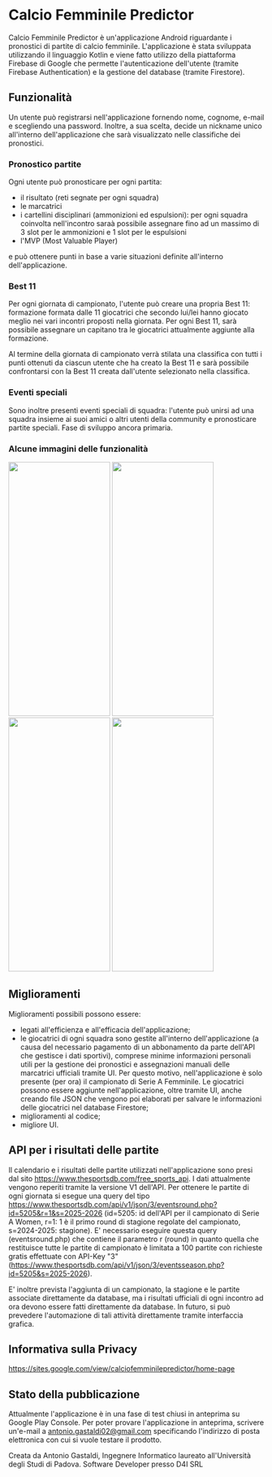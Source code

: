 # Calcio Femminile Predictor
Calcio Femminile Predictor è un'applicazione Android riguardante i pronostici di partite di calcio femminile. 
L'applicazione è stata sviluppata utilizzando il linguaggio Kotlin e viene fatto utilizzo della piattaforma Firebase di Google che permette l'autenticazione dell'utente (tramite Firebase Authentication) e la gestione del database (tramite Firestore).

## Funzionalità
Un utente può registrarsi nell'applicazione fornendo nome, cognome, e-mail e scegliendo una password. Inoltre, a sua scelta, decide un nickname unico all'interno dell'applicazione che sarà visualizzato nelle classifiche dei pronostici.

### Pronostico partite
Ogni utente può pronosticare per ogni partita:
- il risultato (reti segnate per ogni squadra)
- le marcatrici
- i cartellini disciplinari (ammonizioni ed espulsioni): per ogni squadra coinvolta nell'incontro saraà possibile assegnare fino ad un massimo di 3 slot per le ammonizioni e 1 slot per le espulsioni
- l'MVP (Most Valuable Player)

e può ottenere punti in base a varie situazioni definite all'interno dell'applicazione.

### Best 11
Per ogni giornata di campionato, l'utente può creare una propria Best 11: formazione formata dalle 11 giocatrici che secondo lui/lei hanno giocato meglio nei vari incontri proposti nella giornata.
Per ogni Best 11, sarà possibile assegnare un capitano tra le giocatrici attualmente aggiunte alla formazione.

Al termine della giornata di campionato verrà stilata una classifica con tutti i punti ottenuti da ciascun utente che ha creato la Best 11 e sarà possibile confrontarsi con la Best 11 creata dall'utente selezionato nella classifica.

### Eventi speciali
Sono inoltre presenti eventi speciali di squadra: l'utente può unirsi ad una squadra insieme ai suoi amici o altri utenti della community e pronosticare partite speciali. Fase di sviluppo ancora primaria.

### Alcune immagini delle funzionalità
<img src="https://github.com/user-attachments/assets/31f48d65-2d9d-4a9b-bf05-2ecb95f45dd8" width="200" height="500"/>
<img src="https://github.com/user-attachments/assets/af7774f0-e6c0-4407-878b-a460f2e0088d" width="200" height="500"/>
<img src="https://github.com/user-attachments/assets/ca3f1504-83be-4dac-900a-a9192e7f705e" width="200" height="500"/>
<img src="https://github.com/user-attachments/assets/2b12023a-5cc4-4e55-bac1-36e04fff9e5e" width="200" height="500"/>


## Miglioramenti
Miglioramenti possibili possono essere:
- legati all'efficienza e all'efficacia dell'applicazione;
- le giocatrici di ogni squadra sono gestite all'interno dell'applicazione (a causa del necessario pagamento di un abbonamento da parte dell'API che gestisce i dati sportivi), comprese minime informazioni personali utili per la gestione dei pronostici e assegnazioni manuali delle marcatrici ufficiali tramite UI. Per questo motivo, nell'applicazione è solo presente (per ora) il campionato di Serie A Femminile. Le giocatrici possono essere aggiunte nell'applicazione, oltre tramite UI, anche creando file JSON che vengono poi elaborati per salvare le informazioni delle giocatrici nel database Firestore;
- miglioramenti al codice;
- migliore UI.

## API per i risultati delle partite
Il calendario e i risultati delle partite utilizzati nell'applicazione sono presi dal sito https://www.thesportsdb.com/free_sports_api. I dati attualmente vengono reperiti tramite la versione V1 dell'API.
Per ottenere le partite di ogni giornata si esegue una query del tipo https://www.thesportsdb.com/api/v1/json/3/eventsround.php?id=5205&r=1&s=2025-2026 (id=5205: id dell'API per il campionato di Serie A Women, r=1: 1 è il primo round di stagione regolate del campionato, s=2024-2025: stagione). E' necessario eseguire questa query (eventsround.php) che contiene il parametro r (round) in quanto quella che restituisce tutte le partite di campionato è limitata a 100 partite con richieste gratis effettuate con API-Key "3" (https://www.thesportsdb.com/api/v1/json/3/eventsseason.php?id=5205&s=2025-2026).

E' inoltre prevista l'aggiunta di un campionato, la stagione e le partite associate direttamente da database, ma i risultati ufficiali di ogni incontro ad ora devono essere fatti direttamente da database. In futuro, si può prevedere l'automazione di tali attività direttamente tramite interfaccia grafica.

## Informativa sulla Privacy
https://sites.google.com/view/calciofemminilepredictor/home-page

## Stato della pubblicazione
Attualmente l'applicazione è in una fase di test chiusi in anteprima su Google Play Console. Per poter provare l'applicazione in anteprima, scrivere un'e-mail a antonio.gastaldi02@gmail.com specificando l'indirizzo di posta elettronica con cui si vuole testare il prodotto.


Creata da Antonio Gastaldi, Ingegnere Informatico laureato all'Università degli Studi di Padova. Software Developer presso D4I SRL
